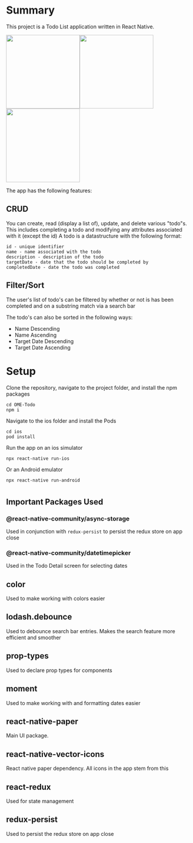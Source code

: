 # Summary

This project is a Todo List application written in React Native.

<img src="https://i.imgur.com/EhXGukI.png" width="200"><img src="https://i.imgur.com/rnjFTLB.png" width="200"><img src="https://i.imgur.com/ytnynxh.png" width="200">

The app has the following features:

## CRUD

You can create, read (display a list of), update, and delete various "todo"s. This includes completing a todo and modifying any attributes associated with it (except the id) A todo is a datastructure with the following format:

```
id - unique identifier
name - name associated with the todo
description - description of the todo
targetDate - date that the todo should be completed by
completedDate - date the todo was completed
```

## Filter/Sort

The user's list of todo's can be filtered by whether or not is has been completed and on a substring match via a search bar

The todo's can also be sorted in the following ways:

- Name Descending
- Name Ascending
- Target Date Descending
- Target Date Ascending

# Setup

Clone the repository, navigate to the project folder, and install the npm packages

```
cd OME-Todo
npm i
```

Navigate to the ios folder and install the Pods

```
cd ios
pod install
```

Run the app on an ios simulator

```
npx react-native run-ios
```

Or an Android emulator

```
npx react-native run-android
```

#

## Important Packages Used

### @react-native-community/async-storage
Used in conjunction with `redux-persist` to persist the redux store on app close

### @react-native-community/datetimepicker
Used in the Todo Detail screen for selecting dates

## color
Used to make working with colors easier

## lodash.debounce
Used to debounce search bar entries. Makes the search feature more efficient and smoother

## prop-types
Used to declare prop types for components

## moment
Used to make working with and formatting dates easier

## react-native-paper
Main UI package.

## react-native-vector-icons
React native paper dependency. All icons in the app stem from this

## react-redux
Used for state management

## redux-persist
Used to persist the redux store on app close
